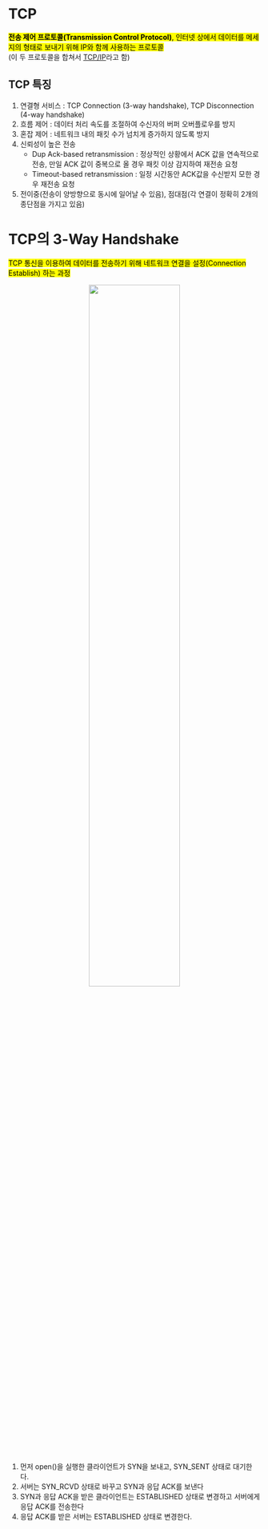 

# TCP 
<mark>**전송 제어 프로토콜(Transmission Control Protocol)**, 인터넷 상에서 데이터를 메세지의 형태로 보내기 위해 IP와 함께 사용하는 프로토콜</mark></br>(이 두 프로토콜을 합쳐서 [TCP/IP](https://github.com/ArdorHoon/computer-science-for-developer/blob/main/network/TCP_IP.md)라고 함)


## TCP 특징

1. 연결형 서비스 : TCP Connection (3-way handshake), TCP Disconnection (4-way handshake)
2. 흐름 제어 : 데이터 처리 속도를 조절하여 수신자의 버퍼 오버플로우를 방지
3. 혼잡 제어 : 네트워크 내의 패킷 수가 넘치게 증가하지 않도록 방지 
4. 신뢰성이 높은 전송 
   - Dup Ack-based retransmission : 정상적인 상황에서 ACK 값을 연속적으로 전송, 만일 ACK 값이 중복으로 올 경우 패킷 이상 감지하여 재전송 요청 
   - Timeout-based retransmission : 일정 시간동안 ACK값을 수신받지 모한 경우 재전송 요청
6. 전이중(전송이 양방향으로 동시에 일어날 수 있음), 점대점(각 연결이 정확히 2개의 종단점을 가지고 있음) 


# TCP의 3-Way Handshake
<mark>TCP 통신을 이용하여 데이터를 전송하기 위해 네트워크 연결을 설정(Connection Establish) 하는 과정</mark></br>

<p align="center">
<img src="https://github.com/user-attachments/assets/37ae3089-228c-408a-ba7e-a5d3cce1d6b2" width="60%" height="60%"></p>

1. 먼저 open()을 실행한 클라이언트가 SYN을 보내고, SYN_SENT 상태로 대기한다.
2. 서버는 SYN_RCVD 상태로 바꾸고 SYN과 응답 ACK를 보낸다
3. SYN과 응답 ACK을 받은 클라이언트는 ESTABLISHED 상태로 변경하고 서버에게 응답 ACK를 전송한다
4. 응답 ACK를 받은 서버는 ESTABLISHED 상태로 변경한다.
